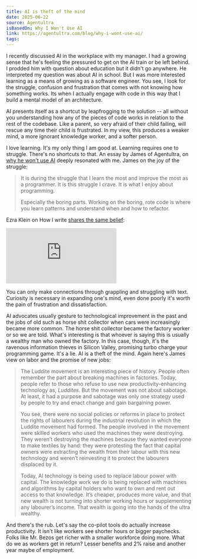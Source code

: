 ```yaml
---
title: AI is theft of the mind
date: 2025-06-22
source: Agentultra
isBasedOn: Why I Won't Use AI
link: https://agentultra.com/blog/why-i-wont-use-ai/
tags:
---
```

I recently discussed AI in the workplace with my manager. I had a growing sense that he's feeling the pressured to get on the AI train or be left behind. I prodded him with question about education but it didn't go anywhere. He interpreted my question was about AI in school. But I was more interested learning as a means of growing as a software engineer. You see, I look for the struggle, confusion and frustration that comes with not knowing how something works. Its when I actually engage with code in this way that I build a mental model of an architecture.

AI presents itself as a shortcut by leapfrogging to the solution -- all without you understanding how any of the pieces of code works in relation to the rest of the codebase. Like a parent, so very afraid of their child failing, will rescue any time their child is frustrated. In my view, this produces a weaker mind, a more ignorant knowledge worker, and a softer person.  

I love learning. It's my only thing I am good at. Learning requires one to struggle. There's no shortcuts to that. An essay by James of Agentultra, on [why he won't use AI](https://agentultra.com/blog/why-i-wont-use-ai/) deeply resonated with me. James on the joy of the struggle:

> It is during the struggle that I learn the most and improve the most as a programmer. It is this struggle I crave. It is what I enjoy about programming.
> 
> Especially the boring parts. Working on the boring, rote code is where you learn patterns and understand when and how to refactor.

Ezra Klein on How I write [shares the same belief](https://open.substack.com/pub/howiwrite/p/ezra-klein-the-case-against-writing?utm_campaign=post&utm_medium=web&t=2662.1&d=44.0):

<div class="embed-container">
<iframe src="https://www.youtube.com/embed/smb7hy6KufQ?si=eQX5IaWKIKaGhbZJ&amp;start=2646" title="YouTube video player" frameborder="0" allow="accelerometer; autoplay; clipboard-write; encrypted-media; gyroscope; picture-in-picture; web-share" referrerpolicy="strict-origin-when-cross-origin" allowfullscreen></iframe>
</div>

You can only make connections through grappling and struggling with text. Curiosity is necessary in expanding one's mind, even done poorly it's worth the pain of frustration and dissatisfaction. 

AI advocates usually gesture to technological improvement in the past and the jobs of old such as horse shit collector when cars were increasingly became more common. The horse shit collector became the factory worker or so we are told. What's interesting is that whoever is saying this is usually a wealthy man who owned the factory. In this case, though, it's the ravenous information thieves in Silicon Valley, promising turbo charge your programming game. It's a lie. AI is a theft of the mind. Again here's James view on labor and the promise of new jobs: 

> The Luddite movement is an interesting piece of history. People often remember the part about breaking machines in factories. Today, people refer to those who refuse to use new productivity-enhancing technology as, _Luddites_. But the movement was not about sabotage. At least, it had a purpose and sabotage was only one strategy used by people to try and enact change and gain bargaining power.
> 
> You see, there were no social policies or reforms in place to protect the rights of labourers during the industrial revolution in which the Luddite movement had formed. The people involved in the movement were skilled workers who used the machines they were destroying. They weren’t destroying the machines because they wanted everyone to make textiles by hand: they were protesting the fact that capital owners were extracting the wealth from their labour with this new technology and weren’t reinvesting it to protect the labourers displaced by it.
> 
> Today, AI technology is being used to replace labour power with capital. The knowledge work we do is being replaced with machines and algorithms by capital holders who want to own and rent out access to that knowledge. It’s cheaper, produces more value, and that new wealth is not turning into shorter working hours or supplementing any labourer’s income. That wealth is going into the hands of the ultra wealthy.

And there's the rub. Let's say the co-pilot tools do actually increase productivity. It isn't like workers see shorter hours or bigger paychecks. Folks like Mr. Bezos get richer with a smaller workforce doing more. What do we as workers get in return? Lesser benefits and 2% raise and another year maybe of employment.

